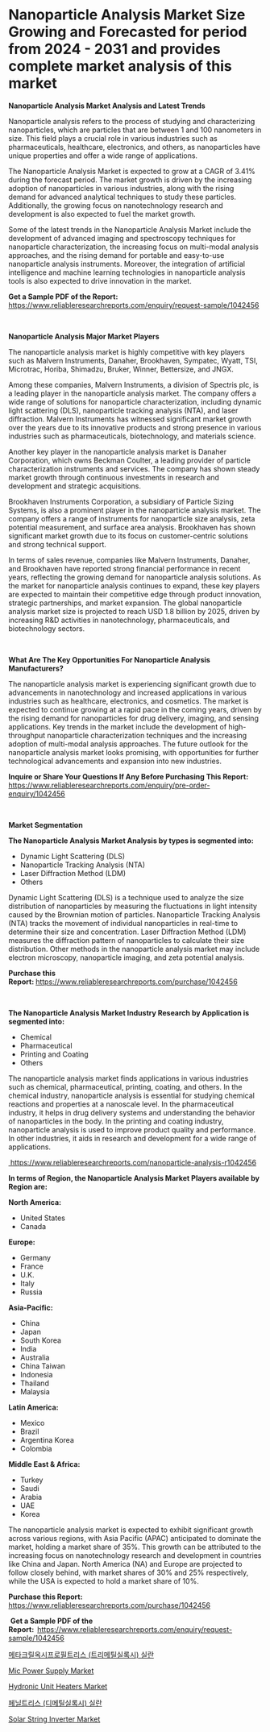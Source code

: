 <p><h1>Nanoparticle Analysis Market Size Growing and Forecasted for period from 2024 - 2031 and provides complete market analysis of this market</h1></p><p><strong>Nanoparticle Analysis Market Analysis and Latest Trends</strong></p>
<p><p>Nanoparticle analysis refers to the process of studying and characterizing nanoparticles, which are particles that are between 1 and 100 nanometers in size. This field plays a crucial role in various industries such as pharmaceuticals, healthcare, electronics, and others, as nanoparticles have unique properties and offer a wide range of applications.</p><p>The Nanoparticle Analysis Market is expected to grow at a CAGR of 3.41% during the forecast period. The market growth is driven by the increasing adoption of nanoparticles in various industries, along with the rising demand for advanced analytical techniques to study these particles. Additionally, the growing focus on nanotechnology research and development is also expected to fuel the market growth.</p><p>Some of the latest trends in the Nanoparticle Analysis Market include the development of advanced imaging and spectroscopy techniques for nanoparticle characterization, the increasing focus on multi-modal analysis approaches, and the rising demand for portable and easy-to-use nanoparticle analysis instruments. Moreover, the integration of artificial intelligence and machine learning technologies in nanoparticle analysis tools is also expected to drive innovation in the market.</p></p>
<p><strong>Get a Sample PDF of the Report:&nbsp;</strong> <a href="https://www.reliableresearchreports.com/enquiry/request-sample/1042456">https://www.reliableresearchreports.com/enquiry/request-sample/1042456</a></p>
<p>&nbsp;</p>
<p><strong>Nanoparticle Analysis Major Market Players</strong></p>
<p><p>The nanoparticle analysis market is highly competitive with key players such as Malvern Instruments, Danaher, Brookhaven, Sympatec, Wyatt, TSI, Microtrac, Horiba, Shimadzu, Bruker, Winner, Bettersize, and JNGX. </p><p>Among these companies, Malvern Instruments, a division of Spectris plc, is a leading player in the nanoparticle analysis market. The company offers a wide range of solutions for nanoparticle characterization, including dynamic light scattering (DLS), nanoparticle tracking analysis (NTA), and laser diffraction. Malvern Instruments has witnessed significant market growth over the years due to its innovative products and strong presence in various industries such as pharmaceuticals, biotechnology, and materials science.</p><p>Another key player in the nanoparticle analysis market is Danaher Corporation, which owns Beckman Coulter, a leading provider of particle characterization instruments and services. The company has shown steady market growth through continuous investments in research and development and strategic acquisitions.</p><p>Brookhaven Instruments Corporation, a subsidiary of Particle Sizing Systems, is also a prominent player in the nanoparticle analysis market. The company offers a range of instruments for nanoparticle size analysis, zeta potential measurement, and surface area analysis. Brookhaven has shown significant market growth due to its focus on customer-centric solutions and strong technical support.</p><p>In terms of sales revenue, companies like Malvern Instruments, Danaher, and Brookhaven have reported strong financial performance in recent years, reflecting the growing demand for nanoparticle analysis solutions. As the market for nanoparticle analysis continues to expand, these key players are expected to maintain their competitive edge through product innovation, strategic partnerships, and market expansion. The global nanoparticle analysis market size is projected to reach USD 1.8 billion by 2025, driven by increasing R&D activities in nanotechnology, pharmaceuticals, and biotechnology sectors.</p></p>
<p>&nbsp;</p>
<p><strong>What Are The Key Opportunities For Nanoparticle Analysis Manufacturers?</strong></p>
<p><p>The nanoparticle analysis market is experiencing significant growth due to advancements in nanotechnology and increased applications in various industries such as healthcare, electronics, and cosmetics. The market is expected to continue growing at a rapid pace in the coming years, driven by the rising demand for nanoparticles for drug delivery, imaging, and sensing applications. Key trends in the market include the development of high-throughput nanoparticle characterization techniques and the increasing adoption of multi-modal analysis approaches. The future outlook for the nanoparticle analysis market looks promising, with opportunities for further technological advancements and expansion into new industries.</p></p>
<p><strong>Inquire or Share Your Questions If Any Before Purchasing This Report:</strong> <a href="https://www.reliableresearchreports.com/enquiry/pre-order-enquiry/1042456">https://www.reliableresearchreports.com/enquiry/pre-order-enquiry/1042456</a></p>
<p>&nbsp;</p>
<p><strong>Market Segmentation</strong></p>
<p><strong>The Nanoparticle Analysis Market Analysis by types is segmented into:</strong></p>
<p><ul><li>Dynamic Light Scattering (DLS)</li><li>Nanoparticle Tracking Analysis (NTA)</li><li>Laser Diffraction Method (LDM)</li><li>Others</li></ul></p>
<p><p>Dynamic Light Scattering (DLS) is a technique used to analyze the size distribution of nanoparticles by measuring the fluctuations in light intensity caused by the Brownian motion of particles. Nanoparticle Tracking Analysis (NTA) tracks the movement of individual nanoparticles in real-time to determine their size and concentration. Laser Diffraction Method (LDM) measures the diffraction pattern of nanoparticles to calculate their size distribution. Other methods in the nanoparticle analysis market may include electron microscopy, nanoparticle imaging, and zeta potential analysis.</p></p>
<p><strong>Purchase this Report:&nbsp;</strong><a href="https://www.reliableresearchreports.com/purchase/1042456">https://www.reliableresearchreports.com/purchase/1042456</a></p>
<p>&nbsp;</p>
<p><strong>The Nanoparticle Analysis Market Industry Research by Application is segmented into:</strong></p>
<p><ul><li>Chemical</li><li>Pharmaceutical</li><li>Printing and Coating</li><li>Others</li></ul></p>
<p><p>The nanoparticle analysis market finds applications in various industries such as chemical, pharmaceutical, printing, coating, and others. In the chemical industry, nanoparticle analysis is essential for studying chemical reactions and properties at a nanoscale level. In the pharmaceutical industry, it helps in drug delivery systems and understanding the behavior of nanoparticles in the body. In the printing and coating industry, nanoparticle analysis is used to improve product quality and performance. In other industries, it aids in research and development for a wide range of applications.</p></p>
<p><a href="https://www.reliableresearchreports.com/nanoparticle-analysis-r1042456">&nbsp;https://www.reliableresearchreports.com/nanoparticle-analysis-r1042456</a></p>
<p><strong>In terms of Region, the Nanoparticle Analysis Market Players available by Region are:</strong></p>
<p>
    <p> <strong> North America: </strong>
        <ul>
            <li>United States</li>
            <li>Canada</li>
        </ul>
        </p> 
    <p> <strong> Europe: </strong>
        <ul>
            <li>Germany</li>
            <li>France</li>
            <li>U.K.</li>
            <li>Italy</li>
            <li>Russia</li>
        </ul>
        </p> 
    <p> <strong> Asia-Pacific: </strong>
        <ul>
            <li>China</li>
            <li>Japan</li>
            <li>South Korea</li>
            <li>India</li>
            <li>Australia</li>
            <li>China Taiwan</li>
            <li>Indonesia</li>
            <li>Thailand</li>
            <li>Malaysia</li>
        </ul>
        </p> 
    <p> <strong> Latin America: </strong>
        <ul>
            <li>Mexico</li>
            <li>Brazil</li>
            <li>Argentina Korea</li>
            <li>Colombia</li>
        </ul>
        </p> 
    <p> <strong> Middle East & Africa: </strong>
        <ul>
            <li>Turkey</li>
            <li>Saudi</li>
            <li>Arabia</li>
            <li>UAE</li>
            <li>Korea</li>
        </ul>
    </p>
    </p>
<p><p>The nanoparticle analysis market is expected to exhibit significant growth across various regions, with Asia Pacific (APAC) anticipated to dominate the market, holding a market share of 35%. This growth can be attributed to the increasing focus on nanotechnology research and development in countries like China and Japan. North America (NA) and Europe are projected to follow closely behind, with market shares of 30% and 25% respectively, while the USA is expected to hold a market share of 10%.</p></p>
<p><strong>Purchase this Report: </strong><a href="https://www.reliableresearchreports.com/purchase/1042456">https://www.reliableresearchreports.com/purchase/1042456</a></p>
<p>&nbsp;<strong>Get a Sample PDF of the Report:&nbsp;&nbsp;</strong><a href="https://www.reliableresearchreports.com/enquiry/request-sample/1042456">https://www.reliableresearchreports.com/enquiry/request-sample/1042456</a></p>
<p><strong></strong></p>
<p><p><a href="https://github.com/raap8632/Market-Research-Report-List-1/blob/main/8384233162112.md">메타크릴옥시프로필트리스 (트리메틸실록시) 실란</a></p><p><a href="https://github.com/dancokkoe288/Market-Research-Report-List-1/blob/main/mic-power-supply-market.md">Mic Power Supply Market</a></p><p><a href="https://issuu.com/reportprime-2/docs/hydronic-unit-heaters-market-size-2030.pptx">Hydronic Unit Heaters Market</a></p><p><a href="https://github.com/vanessagrant665567/Market-Research-Report-List-1/blob/main/3618778162113.md">페닐트리스 (디메틸실록시) 실란</a></p><p><a href="https://github.com/huqhwmcs55/Market-Research-Report-List-1/blob/main/solar-string-inverter-market.md">Solar String Inverter Market</a></p></p>